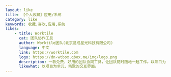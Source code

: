 ```yaml
---
layout: like
title: 【个人收藏】应用/系统
category: like
keywords: 收藏,喜欢,应用,系统
likes:
    - title: Worktile
      cat: 团队协作工具
      author: Worktile团队(北京易成星光科技有限公司)
      language: 中文
      link: https://worktile.com
      logo: https://dn-wtbox.qbox.me/img/logo.png
      description: 一款免费、好用的团队协同工具，让团队随时随地一起工作。以项目为单元组织一切事物，包括任务管理，日历视图，文件共享，在线讨论，在线文档，项目简报等功能。以“用户第一，专心致志将一件事做到极致，赚钱不必做恶”作为创业理念，让工作更简单作为使命。
      likewhat: 以项目为单元，精致的交互界面。
---
```

